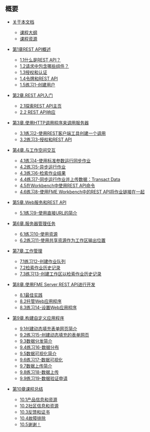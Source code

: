    <div id="readme" class="readme blob instapaper_body">
    <article class="markdown-body entry-content" itemprop="text"><h1><a id="user-content-summary" class="anchor" aria-hidden="true" href="./SUMMARY.md#summary"></a><font style="vertical-align: inherit;"><font style="vertical-align: inherit;">概要</font></font></h1>
<ul>
<li>
<p><a href="./FMESERVER_RESTAPI0Introduction/0.00.CourseIntroduction.md"><font style="vertical-align: inherit;"><font style="vertical-align: inherit;">关于本文档</font></font></a></p>
<ul>
<li><a href="./FMESERVER_RESTAPI0Introduction/0.01.CourseOverview.md"><font style="vertical-align: inherit;"><font style="vertical-align: inherit;">课程大纲</font></font></a></li>
<li><a href="./FMESERVER_RESTAPI0Introduction/0.02.CourseResources.md"><font style="vertical-align: inherit;"><font style="vertical-align: inherit;">课程资源</font></font></a></li>
</ul>
</li>
<li>
<p><a href="./FMESERVER_RESTAPI1Overview/1.0.ChapterOverview.md"><font style="vertical-align: inherit;"><font style="vertical-align: inherit;">第1章REST API概述</font></font></a></p>
<ul>
<li><a href="./FMESERVER_RESTAPI1Overview/1.1.RESTAPI.md"><font style="vertical-align: inherit;"><font style="vertical-align: inherit;">1.1什么是REST API？</font></font></a></li>
<li><a href="./FMESERVER_RESTAPI1Overview/1.2.WhatComponentsAreInARequest.md"><font style="vertical-align: inherit;"><font style="vertical-align: inherit;">1.2请求中包含哪些组件？</font></font></a></li>
<li><a href="./FMESERVER_RESTAPI1Overview/1.3.AuthorizationAndAuthentication.md"><font style="vertical-align: inherit;"><font style="vertical-align: inherit;">1.3授权和认证</font></font></a></li>
<li><a href="./FMESERVER_RESTAPI1Overview/1.4.Token.md"><font style="vertical-align: inherit;"><font style="vertical-align: inherit;">1.4令牌和REST API</font></font></a></li>
<li><a href="./FMESERVER_RESTAPI1Overview/1.5.UserCreation.md"><font style="vertical-align: inherit;"><font style="vertical-align: inherit;">1.5练习1-创建用户</font></font></a></li>
</ul>
</li>
<li>
<p><a href="./FMESERVER_RESTAPI2GettingStarted/2.0.GettingStarted.md"><font style="vertical-align: inherit;"><font style="vertical-align: inherit;">第2章.REST API入门</font></font></a></p>
<ul>
<li><a href="./FMESERVER_RESTAPI2GettingStarted/2.1.RESTAPIHomepage.md"><font style="vertical-align: inherit;"><font style="vertical-align: inherit;">2.1探索REST API主页</font></font></a></li>
<li><a href="./FMESERVER_RESTAPI2GettingStarted/2.2.RESTAPIResponse.md"><font style="vertical-align: inherit;"><font style="vertical-align: inherit;">2.2 REST API响应</font></font></a></li>
</ul>
</li>
<li>
<p><a href="./FMESERVER_RESTAPI3HTTPCaller/3.0.HTTPCaller.md"><font style="vertical-align: inherit;"><font style="vertical-align: inherit;">第3章.使用HTTP调用程序来调用服务器</font></font></a></p>
<ul>
<li><a href="./FMESERVER_RESTAPI3HTTPCaller/3.1.RESTClient.md"><font style="vertical-align: inherit;"><font style="vertical-align: inherit;">3.1练习2-使用REST客户端工具创建一个调用</font></font></a></li>
<li><a href="./FMESERVER_RESTAPI3HTTPCaller/3.2.CallsWithoutAuthorization.md"><font style="vertical-align: inherit;"><font style="vertical-align: inherit;">3.2练习3-授权和REST API</font></font></a></li>
</ul>
</li>
<li>
<p><a href="./FMESERVER_RESTAPI4Workspaces/4.0.Introduction.md"><font style="vertical-align: inherit;"><font style="vertical-align: inherit;">第4章.与工作空间交互</font></font></a></p>
<ul>
<li><a href="./FMESERVER_RESTAPI4Workspaces/4.1.Synchronous.md"><font style="vertical-align: inherit;"><font style="vertical-align: inherit;">4.1练习4-使用标准参数运行同步作业 </font></font></a></li>
<li><a href="./FMESERVER_RESTAPI4Workspaces/4.2.Asynchronous.md"><font style="vertical-align: inherit;"><font style="vertical-align: inherit;">4.2练习5-异步运行作业</font></font></a></li>
<li><a href="./FMESERVER_RESTAPI4Workspaces/4.3.JobResults.md"><font style="vertical-align: inherit;"><font style="vertical-align: inherit;">4.3练习6-检索作业结果</font></font></a></li>
<li><a href="./FMESERVER_RESTAPI4Workspaces/4.4.TransactData.md"><font style="vertical-align: inherit;"><font style="vertical-align: inherit;">4.4练习7-同步运行作业并上传数据：Transact Data</font></font></a></li>
<li><a href="./FMESERVER_RESTAPI4Workspaces/4.5.UsingRest.md"><font style="vertical-align: inherit;"><font style="vertical-align: inherit;">4.5在Workbench中使用REST API命令</font></font></a></li>
<li><a href="./FMESERVER_RESTAPI4Workspaces/4.6.Exercise.md"><font style="vertical-align: inherit;"><font style="vertical-align: inherit;">4.6练习8-使用FME Workbench中的REST API将作业链接在一起</font></font></a></li>
</ul>
</li>
<li>
<p><a href="./FMESERVER_RESTAPI5WebServices/5.0.WebServicesAndRESTAPI.md"><font style="vertical-align: inherit;"><font style="vertical-align: inherit;">第5章.Web服务和REST API</font></font></a></p>
<ul>
<li><a href="./FMESERVER_RESTAPI5WebServices/5.1.Exercise.md"><font style="vertical-align: inherit;"><font style="vertical-align: inherit;">5.1练习9-使用直接URL的简介</font></font></a></li>
</ul>
</li>
<li>
<p><a href="./FMESERVER_RESTAPI6ServerAdmin/6.0.Introduction.md"><font style="vertical-align: inherit;"><font style="vertical-align: inherit;">第6章.服务器管理任务</font></font></a></p>
<ul>
<li><a href="./FMESERVER_RESTAPI6ServerAdmin/6.1.WorkingWithResources.md"><font style="vertical-align: inherit;"><font style="vertical-align: inherit;">6.1练习10-使用资源</font></font></a></li>
<li><a href="./FMESERVER_RESTAPI6ServerAdmin/6.2.WorkingWithResourcesUsingSharedResources.md"><font style="vertical-align: inherit;"><font style="vertical-align: inherit;">6.2练习11-使用共享资源作为工作区输出位置</font></font></a></li>
</ul>
</li>
<li>
<p><a href="./FMESERVER_RESTAPI7JobManagement/7.0.Introduction.md"><font style="vertical-align: inherit;"><font style="vertical-align: inherit;">第7章.工作管理</font></font></a></p>
<ul>
<li><a href="./FMESERVER_RESTAPI7JobManagement/7.1.JobRoutingTag.md"><font style="vertical-align: inherit;"><font style="vertical-align: inherit;">7.1练习12-创建作业队列</font></font></a></li>
<li><a href="./FMESERVER_RESTAPI7JobManagement/7.2.RetrieveJobHistory.md"><font style="vertical-align: inherit;"><font style="vertical-align: inherit;">7.2检索作业历史记录</font></font></a></li>
<li><a href="./FMESERVER_RESTAPI7JobManagement/7.3.Exercise.md"><font style="vertical-align: inherit;"><font style="vertical-align: inherit;">7.3练习13-创建工作区以检索作业历史记录</font></font></a></li>
</ul>
</li>
<li>
<p><a href="./FMESERVER_RESTAPI8Session2/8.0.Introduction.md"><font style="vertical-align: inherit;"><font style="vertical-align: inherit;">第8章.使用FME Server REST API进行开发</font></font></a></p>
<ul>
<li><a href="./FMESERVER_RESTAPI8Session2/8.1.BestPractices.md"><font style="vertical-align: inherit;"><font style="vertical-align: inherit;">8.1最佳实践</font></font></a></li>
<li><a href="./FMESERVER_RESTAPI8Session2/8.2.HostingWebApplications.md"><font style="vertical-align: inherit;"><font style="vertical-align: inherit;">8.2托管Web应用程序</font></font></a></li>
<li><a href="./FMESERVER_RESTAPI8Session2/8.3.Exercise.SettingUp.md"><font style="vertical-align: inherit;"><font style="vertical-align: inherit;">8.3练习14-设置Web应用程序 </font></font></a></li>
</ul>
</li>
<li>
<p><a href="./FMESERVER_RESTAPI9CustomApplications/9.0.ChapterIntroduction.md"><font style="vertical-align: inherit;"><font style="vertical-align: inherit;">第9章.构建自定义应用程序 </font></font></a></p>
<ul>
<li><a href="./FMESERVER_RESTAPI9CustomApplications/9.1.IntroductionForm.md"><font style="vertical-align: inherit;"><font style="vertical-align: inherit;">9.1创建动态填充表单网页简介 </font></font></a></li>
<li><a href="./FMESERVER_RESTAPI9CustomApplications/9.2.ExerciseForm.md"><font style="vertical-align: inherit;"><font style="vertical-align: inherit;">9.2练习15-创建动态填充的表单网页 </font></font></a></li>
<li><a href="./FMESERVER_RESTAPI9CustomApplications/9.3.IntroductionMap.md"><font style="vertical-align: inherit;"><font style="vertical-align: inherit;">9.3数据分发简介 </font></font></a></li>
<li><a href="./FMESERVER_RESTAPI9CustomApplications/9.4.ExerciseMap.md"><font style="vertical-align: inherit;"><font style="vertical-align: inherit;">9.4练习16-数据分布 </font></font></a></li>
<li><a href="./FMESERVER_RESTAPI9CustomApplications/9.5.IntroductionVisualization.md"><font style="vertical-align: inherit;"><font style="vertical-align: inherit;">9.5数据可视化简介 </font></font></a></li>
<li><a href="./FMESERVER_RESTAPI9CustomApplications/9.6.ExerciseVisualization.md"><font style="vertical-align: inherit;"><font style="vertical-align: inherit;">9.6练习17-数据可视化 </font></font></a></li>
<li><a href="./FMESERVER_RESTAPI9CustomApplications/9.7.IntroductionDataUpload.md"><font style="vertical-align: inherit;"><font style="vertical-align: inherit;">9.7数据上传简介 </font></font></a></li>
<li><a href="./FMESERVER_RESTAPI9CustomApplications/9.8.ExerciseUpload.md"><font style="vertical-align: inherit;"><font style="vertical-align: inherit;">9.8练习18-数据上传 </font></font></a></li>
<li><a href="./FMESERVER_RESTAPI9CustomApplications/9.9.DataValidationExercise.md"><font style="vertical-align: inherit;"><font style="vertical-align: inherit;">9.9练习19-数据验证申请 </font></font></a></li>
</ul>
</li>
<li>
<p><a href="./FMESERVER_RESTAPI10WrapUp/10.00.CourseWrapup.md"><font style="vertical-align: inherit;"><font style="vertical-align: inherit;">第10章课程总结  </font></font></a></p>
<ul>
<li><a href="./FMESERVER_RESTAPI10WrapUp/10.01.ProductInfo.md"><font style="vertical-align: inherit;"><font style="vertical-align: inherit;">10.1产品信息和资源 </font></font></a></li>
<li><a href="./FMESERVER_RESTAPI10WrapUp/10.02.CommunityInfo.md"><font style="vertical-align: inherit;"><font style="vertical-align: inherit;">10.2社区信息和资源 </font></font></a></li>
<li><a href="./FMESERVER_RESTAPI10WrapUp/10.03.CourseFeedback.md"><font style="vertical-align: inherit;"><font style="vertical-align: inherit;">10.3反馈和证书 </font></font></a></li>
<li><a href="./FMESERVER_RESTAPI10WrapUp/10.04.Troubleshooting.md"><font style="vertical-align: inherit;"><font style="vertical-align: inherit;">10.4故障排除 </font></font></a></li>
<li><a href="./FMESERVER_RESTAPI10WrapUp/10.05.ThankYou.md"><font style="vertical-align: inherit;"><font style="vertical-align: inherit;">10.5谢谢！ </font></font></a></li>
</ul>
</li>
</ul>
</article>
  </div>
